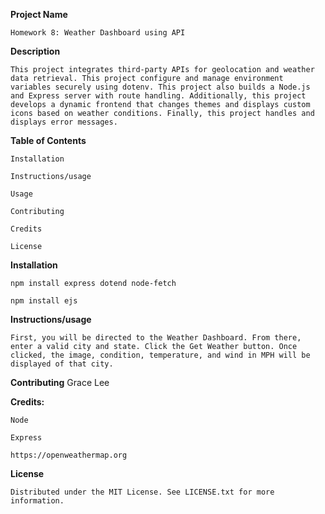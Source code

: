 **Project Name**

    Homework 8: Weather Dashboard using API


**Description**

    This project integrates third-party APIs for geolocation and weather data retrieval. This project configure and manage environment variables securely using dotenv. This project also builds a Node.js and Express server with route handling. Additionally, this project develops a dynamic frontend that changes themes and displays custom icons based on weather conditions. Finally, this project handles and displays error messages.

**Table of Contents** 

    Installation 

    Instructions/usage

    Usage 
    
    Contributing 

    Credits 

    License

**Installation**

    npm install express dotend node-fetch

    npm install ejs

**Instructions/usage**

    First, you will be directed to the Weather Dashboard. From there, enter a valid city and state. Click the Get Weather button. Once clicked, the image, condition, temperature, and wind in MPH will be displayed of that city. 


**Contributing**
    Grace Lee

**Credits:**

    Node
    
    Express

    https://openweathermap.org

**License** 

    Distributed under the MIT License. See LICENSE.txt for more information.